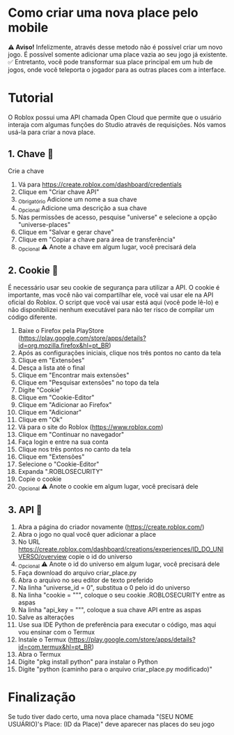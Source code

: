 # Como criar uma nova place pelo mobile
**⚠ Aviso!** Infelizmente, através desse metodo não é possível criar um novo jogo. É possível somente adicionar uma place vazia ao seu jogo já existente.
✅ Entretanto, você pode transformar sua place principal em um hub de jogos, onde você teleporta o jogador para as outras places com a interface.

# Tutorial
O Roblox possui uma API chamada Open Cloud que permite que o usuário interaja com algumas funções do Studio através de requisições. Nós vamos usá-la para criar a nova place.

## 1. Chave 🔑
Crie a chave

1. Vá para https://create.roblox.com/dashboard/credentials
2. Clique em "Criar chave API"
3. <sub>Obrigatório</sub> Adicione um nome a sua chave
4. <sub>Opcional</sub> Adicione uma descrição a sua chave
5. Nas permissões de acesso, pesquise "universe" e selecione a opção "universe-places"
6. Clique em "Salvar e gerar chave"
7. Clique em "Copiar a chave para área de transferência"
8. <sub>Opcional</sub> ⚠ Anote a chave em algum lugar, você precisará dela

## 2. Cookie 🍪
É necessário usar seu cookie de segurança para utilizar a API. O cookie é importante, mas você não vai compartilhar ele, você vai usar ele na API oficial do Roblox. O script que você vai usar está aqui (você pode lê-lo) e não disponibilizei nenhum executável para não ter risco de compilar um código diferente.

1. Baixe o Firefox pela PlayStore (https://play.google.com/store/apps/details?id=org.mozilla.firefox&hl=pt_BR)
2. Após as configurações iniciais, clique nos três pontos no canto da tela
3. Clique em "Extensões"
4. Desça a lista até o final
5. Clique em "Encontrar mais extensões"
6. Clique em "Pesquisar extensões" no topo da tela
7. Digite "Cookie"
8. Clique em "Cookie-Editor"
9. Clique em "Adicionar ao Firefox"
10. Clique em "Adicionar"
11. Clique em "Ok"
12. Vá para o site do Roblox (https://www.roblox.com)
13. Clique em "Continuar no navegador"
14. Faça login e entre na sua conta
15. Clique nos três pontos no canto da tela
16. Clique em "Extensões"
17. Selecione o "Cookie-Editor"
18. Expanda ".ROBLOSECURITY"
19. Copie o cookie
20. <sub>Opcional</sub> ⚠ Anote o cookie em algum lugar, você precisará dele

## 3. API 🤝
1. Abra a página do criador novamente (https://create.roblox.com/)
2. Abra o jogo no qual você quer adicionar a place
3. No URL https://create.roblox.com/dashboard/creations/experiences/ID_DO_UNIVERSO/overview copie o id do universo
4. <sub>Opcional</sub> ⚠ Anote o id do universo em algum lugar, você precisará dele
5. Faça download do arquivo criar_place.py
6. Abra o arquivo no seu editor de texto preferido
7. Na linha "universe_id = 0", substitua o 0 pelo id do universo
8. Na linha "cookie = """, coloque o seu cookie .ROBLOSECURITY entre as aspas
9. Na linha "api_key = """, coloque a sua chave API entre as aspas
10. Salve as alterações
11. Use sua IDE Python de preferência para executar o código, mas aqui vou ensinar com o Termux
12. Instale o Termux (https://play.google.com/store/apps/details?id=com.termux&hl=pt_BR)
13. Abra o Termux
14. Digite "pkg install python" para instalar o Python
15. Digite "python (caminho para o arquivo criar_place.py modificado)"

# Finalização
Se tudo tiver dado certo, uma nova place chamada "(SEU NOME USUÁRIO)'s Place: (ID da Place)" deve aparecer nas places do seu jogo
